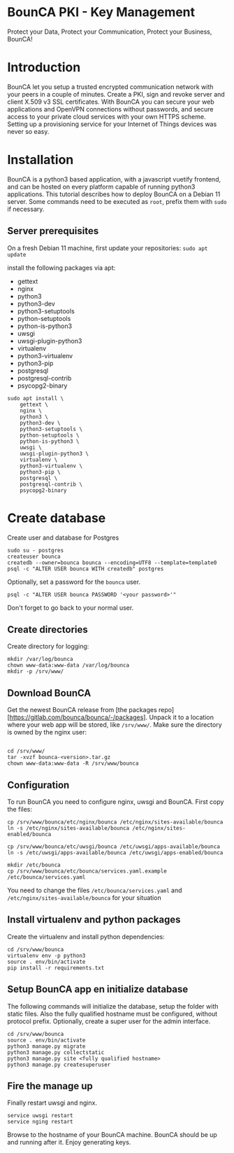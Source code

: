 BounCA PKI - Key Management
===========================

Protect your Data, Protect your Communication,
Protect your Business, BounCA!

# Introduction

BounCA let you setup a trusted encrypted communication network with your peers in a couple of minutes.
Create a PKI, sign and revoke server and client X.509 v3 SSL certificates.
With BounCA you can secure your web applications and OpenVPN connections without passwords,
and secure access to your private cloud services with your own HTTPS scheme.
Setting up a provisioning service for your Internet of Things devices was never so easy.

# Installation

BounCA is a python3 based application, with a javascript vuetify frontend, and
can be hosted on every platform capable of running python3 applications.
This tutorial describes how to deploy BounCA on a Debian 11 server.
Some commands need to be executed as `root`, prefix them with `sudo` if necessary.

## Server prerequisites

On a fresh Debian 11 machine, first update your repositories:
`sudo apt update`

install the following packages via apt:

  - gettext
  - nginx
  - python3
  - python3-dev
  - python3-setuptools
  - python-setuptools
  - python-is-python3
  - uwsgi
  - uwsgi-plugin-python3
  - virtualenv
  - python3-virtualenv
  - python3-pip
  - postgresql
  - postgresql-contrib
  - psycopg2-binary

```
sudo apt install \
    gettext \
    nginx \
    python3 \
    python3-dev \
    python3-setuptools \
    python-setuptools \
    python-is-python3 \
    uwsgi \
    uwsgi-plugin-python3 \
    virtualenv \
    python3-virtualenv \
    python3-pip \
    postgresql \
    postgresql-contrib \
    psycopg2-binary
```
# Create database

Create user and database for Postgres
```
sudo su - postgres
createuser bounca
createdb --owner=bounca bounca --encoding=UTF8 --template=template0
psql -c "ALTER USER bounca WITH createdb" postgres
```

Optionally, set a password for the `bounca` user.
```
psql -c "ALTER USER bounca PASSWORD '<your password>'"
```

Don't forget to go back to your normal user.

## Create directories

Create directory for logging:
```
mkdir /var/log/bounca
chown www-data:www-data /var/log/bounca
mkdir -p /srv/www/
```

## Download BounCA

Get the newest BounCA release from [the packages repo][https://gitlab.com/bounca/bounca/-/packages].
Unpack it to a location where your web app will be stored, like `/srv/www/`.
Make sure the directory is owned by the nginx user:
```

cd /srv/www/
tar -xvzf bounca-<version>.tar.gz
chown www-data:www-data -R /srv/www/bounca
```

## Configuration

To run BounCA you need to configure nginx, uwsgi and BounCA.
First copy the files:

```
cp /srv/www/bounca/etc/nginx/bounca /etc/nginx/sites-available/bounca
ln -s /etc/nginx/sites-available/bounca /etc/nginx/sites-enabled/bounca

cp /srv/www/bounca/etc/uwsgi/bounca /etc/uwsgi/apps-available/bounca
ln -s /etc/uwsgi/apps-available/bounca /etc/uwsgi/apps-enabled/bounca

mkdir /etc/bounca
cp /srv/www/bounca/etc/bounca/services.yaml.example /etc/bounca/services.yaml
```

You need to change the files `/etc/bounca/services.yaml` and `/etc/nginx/sites-available/bounca` for your situation

## Install virtualenv and python packages

Create the virtualenv and install python dependencies:

```
cd /srv/www/bounca
virtualenv env -p python3
source . env/bin/activate
pip install -r requirements.txt
```

## Setup BounCA app en initialize database

The following commands will initialize the database, setup the folder with
static files. Also the fully qualified hostname must be configured, without protocol prefix.
Optionally, create a super user for the admin interface.

```
cd /srv/www/bounca
source . env/bin/activate
python3 manage.py migrate
python3 manage.py collectstatic
python3 manage.py site <fully qualified hostname>
python3 manage.py createsuperuser
```

## Fire the manage up

Finally restart uwsgi and nginx.
```
service uwsgi restart
service nging restart
```

Browse to the hostname of your BounCA machine.
BounCA should be up and running after it.
Enjoy generating keys.
